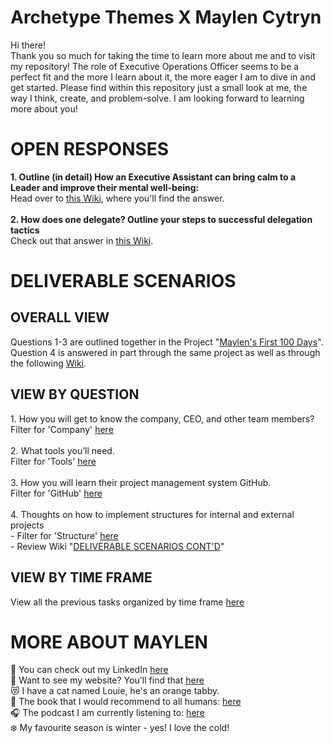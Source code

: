 # Archetype Themes X Maylen Cytryn
Hi there!
<br>Thank you so much for taking the time to learn more about me and to visit my repository! The role of Executive Operations Officer seems to be a perfect fit and the more I learn about it, the more eager I am to dive in and get started. Please find within this repository just a small look at me, the way I think, create, and problem-solve. I am looking forward to learning more about you!

<h1>OPEN RESPONSES</h1>
<b>1. Outline (in detail) How an Executive Assistant can bring calm to a Leader and improve their mental well-being: </b>
<br>Head over to <a href="https://github.com/maylencytryn/Archetype-Themes-X-Maylen-Cytryn/wiki/1.-Outline-(in-detail)-How-an-Executive-Assistant-can-bring-calm-to-a-Leader-and-improve-their-mental-well%E2%80%90being.">this Wiki</a>, where you'll find the answer.
<br><br><b>2. How does one delegate? Outline your steps to successful delegation tactics</b>
<br>Check out that answer in <a href="https://github.com/maylencytryn/Archetype-Themes-X-Maylen-Cytryn/wiki/2.-How-does-one-delegate%3F-Outline-your-steps-to-successful-delegation-tactics.">this Wiki</a>.

<h1>DELIVERABLE SCENARIOS</h1>
<h2>OVERALL VIEW</h2>
Questions 1-3 are outlined together in the Project "<a href="https://github.com/users/maylencytryn/projects/2">Maylen's First 100 Days</a>". Question 4 is answered in part through the same project as well as through the following <a href="https://github.com/maylencytryn/Archetype-Themes-X-Maylen-Cytryn/wiki#deliverable-scenarios-contd">Wiki</a>.
<h2>VIEW BY QUESTION</h2>
1. How you will get to know the company, CEO, and other team members?
<br> Filter for 'Company' <a href="https://github.com/users/maylencytryn/projects/2/views/7">here</a>
<br><br>2. What tools you’ll need.
<br> Filter for 'Tools' <a href="https://github.com/users/maylencytryn/projects/2/views/8">here</a>
<br><br>3. How you will learn their project management system GitHub.
<br> Filter for 'GitHub' <a href="https://github.com/users/maylencytryn/projects/2/views/9">here</a>
<br><br>4. Thoughts on how to implement structures for internal and external projects
<br> - Filter for 'Structure' <a href="https://github.com/users/maylencytryn/projects/2/views/10">here</a>
<br> - Review Wiki "<a href="https://github.com/maylencytryn/Archetype-Themes-X-Maylen-Cytryn/wiki#deliverable-scenarios-contd">DELIVERABLE SCENARIOS CONT'D</a>"
<h2>VIEW BY TIME FRAME</h2>
View all the previous tasks organized by time frame <a href="https://github.com/users/maylencytryn/projects/2/views/6">here</a>


<h1>MORE ABOUT MAYLEN</h1>
&#128064 You can check out my LinkedIn <a href="https://www.linkedin.com/in/maylen-cytryn/">here</a>
<br>&#128584 Want to see my website? You'll find that <a href="https://www.thoughtfulops.com/">here</a>
<br>&#128571 I have a cat named Louie, he's an orange tabby.
<br>&#128214; The book that I would recommend to all humans: <a href="https://www.goodreads.com/book/show/615570.The_Artist_s_Way">here</a>
<br>&#127911; The podcast I am currently listening to: <a href="https://open.spotify.com/episode/1uXTcqWE0vwJgQ6iQJSDYV)https://open.spotify.com/episode/1uXTcqWE0vwJgQ6iQJSDYV">here</a>
<br>&#10052;&#65039; My favourite season is winter - yes! I love the cold!
